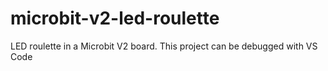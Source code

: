 # microbit-v2-led-roulette
LED roulette in a Microbit V2 board. This project can be debugged with VS Code
